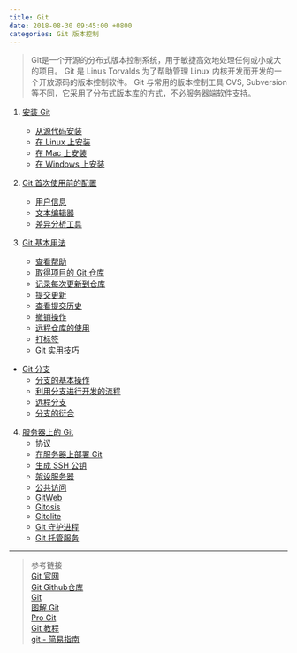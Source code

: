 ```yaml
---
title: Git
date: 2018-08-30 09:45:00 +0800
categories: Git 版本控制
---
```


> Git是一个开源的分布式版本控制系统，用于敏捷高效地处理任何或小或大的项目。
Git 是 Linus Torvalds 为了帮助管理 Linux 内核开发而开发的一个开放源码的版本控制软件。
Git 与常用的版本控制工具 CVS, Subversion 等不同，它采用了分布式版本库的方式，不必服务器端软件支持。

1. [安装 Git](https://github.com/ChanMenglin/NoteBook/blob/master/Git/1.%20Git%20安装.md#安装-git)
    * [从源代码安装](https://github.com/ChanMenglin/NoteBook/blob/master/Git/1.%20Git%20安装.md#1-从源代码安装)
    * [在 Linux 上安装](https://github.com/ChanMenglin/NoteBook/blob/master/Git/1.%20Git%20安装.md#2-在-linux-上安装)
    * [在 Mac 上安装](https://github.com/ChanMenglin/NoteBook/blob/master/Git/1.%20Git%20安装.md#3-在-mac-上安装)
    * [在 Windows 上安装](https://github.com/ChanMenglin/NoteBook/blob/master/Git/1.%20Git%20安装.md#4-在-windows-上安装)

2. [Git 首次使用前的配置](https://github.com/ChanMenglin/NoteBook/blob/master/Git/2.%20Git%20首次使用前的配置.md#初次运行-git-前的配置)
    * [用户信息](https://github.com/ChanMenglin/NoteBook/blob/master/Git/2.%20Git%20首次使用前的配置.md#1-用户信息)
    * [文本编辑器](https://github.com/ChanMenglin/NoteBook/blob/master/Git/2.%20Git%20首次使用前的配置.md#2-文本编辑器)
    * [差异分析工具](https://github.com/ChanMenglin/NoteBook/blob/master/Git/2.%20Git%20首次使用前的配置.md#3-差异分析工具) 

3. [Git 基本用法](https://github.com/ChanMenglin/NoteBook/blob/master/Git/3.%20Git%20基本用法.md#git-基本用法)
    * [查看帮助](https://github.com/ChanMenglin/NoteBook/blob/master/Git/3.%20Git%20基本用法.md#1-查看帮助)
    * [取得项目的 Git 仓库](https://github.com/ChanMenglin/NoteBook/blob/master/Git/3.%20Git%20基本用法.md#2-取得项目的-git-仓库)
    * [记录每次更新到仓库](https://github.com/ChanMenglin/NoteBook/blob/master/Git/3.%20Git%20基本用法.md#3-记录每次更新到仓库)
    * [提交更新](https://github.com/ChanMenglin/NoteBook/blob/master/Git/3.%20Git%20基本用法.md#4-提交更新)
    * [查看提交历史](https://github.com/ChanMenglin/NoteBook/blob/master/Git/3.%20Git%20基本用法.md#5-查看提交历史)
    * [撤销操作](https://github.com/ChanMenglin/NoteBook/blob/master/Git/3.%20Git%20基本用法.md#6-撤销操作)
    * [远程仓库的使用](https://github.com/ChanMenglin/NoteBook/blob/master/Git/3.%20Git%20基本用法.md#7-远程仓库的使用)
    * [打标签](https://github.com/ChanMenglin/NoteBook/blob/master/Git/3.%20Git%20基本用法.md#8-打标签)
    * [Git 实用技巧](https://github.com/ChanMenglin/NoteBook/blob/master/Git/3.%20Git%20基本用法.md#9-git-实用技巧)
* [Git 分支](https://github.com/ChanMenglin/NoteBook/blob/master/Git/3.%20Git%20基本用法.md#git-分支)
    * [分支的基本操作](https://github.com/ChanMenglin/NoteBook/blob/master/Git/3.%20Git%20基本用法.md#1-分支的基本操作)
    * [利用分支进行开发的流程](https://github.com/ChanMenglin/NoteBook/blob/master/Git/3.%20Git%20基本用法.md#2-利用分支进行开发的流程)
    * [远程分支](https://github.com/ChanMenglin/NoteBook/blob/master/Git/3.%20Git%20基本用法.md#3-远程分支)
    * [分支的衍合](https://github.com/ChanMenglin/NoteBook/blob/master/Git/3.%20Git%20基本用法.md#4-分支的衍合)
4. [服务器上的 Git](https://github.com/ChanMenglin/NoteBook/blob/master/Git/4.%20Git%20服务器.md#服务器上的-git)
    * [协议](https://github.com/ChanMenglin/NoteBook/blob/master/Git/4.%20Git%20服务器.md#1-协议)
    * [在服务器上部署 Git](https://github.com/ChanMenglin/NoteBook/blob/master/Git/4.%20Git%20服务器.md#2-在服务器上部署-git)
    * [生成 SSH 公钥](https://github.com/ChanMenglin/NoteBook/blob/master/Git/4.%20Git%20服务器.md#3-生成-ssh-公钥)
    * [架设服务器](https://github.com/ChanMenglin/NoteBook/blob/master/Git/4.%20Git%20服务器.md#4-架设服务器)
    * [公共访问](https://github.com/ChanMenglin/NoteBook/blob/master/Git/4.%20Git%20服务器.md#5-公共访问)
    * [GitWeb](https://github.com/ChanMenglin/NoteBook/blob/master/Git/4.%20Git%20服务器.md#6-gitweb)
    * [Gitosis](https://github.com/ChanMenglin/NoteBook/blob/master/Git/4.%20Git%20服务器.md#7-gitosis)
    * [Gitolite](https://github.com/ChanMenglin/NoteBook/blob/master/Git/4.%20Git%20服务器.md#8-gitolite)
    * [Git 守护进程](https://github.com/ChanMenglin/NoteBook/blob/master/Git/4.%20Git%20服务器.md#9-git-守护进程)
    * [Git 托管服务](https://github.com/ChanMenglin/NoteBook/blob/master/Git/4.%20Git%20服务器.md#10-git-托管服务)


<!--

4. 服务器上的 Git

架设一台 Git 服务器并不难。第一步是选择与服务器通讯的协议。远程仓库通常只是一个裸仓库（bare repository） — 即一个没有当前工作目录的仓库。因为该仓库只是一个合作媒介，所以不需要从硬盘上取出最新版本的快照；仓库里存放的仅仅是 Git 的数据。简单地说，裸仓库就是你工作目录中 `.git` 子目录内的内容。


5. Git 在实际工作中的使用

利用 Git 来组织和完成分布式工作流程。  


6. 自定义 Git  

7. Git 与其他系统  

Git 最为重要的特性之一是名为 `git svn` 的 Subversion 双向桥接工具。该工具把 Git 变成了 Subversion 服务的客户端，从而让你在本地享受到 Git 所有的功能，而后直接向 Subversion 服务器推送内容，仿佛在本地使用了 Subversion 客户端。也就是说，在其他人忍受古董的同时，你可以在本地享受分支合并，使暂存区域，衍合以及 单项挑拣等等。  



8. Git 内部原理  

由于这些内容对于初学者来说可能难以理解且过于复杂。你在学习过程中可以先阅读这部分，也可以晚点阅读这部分，这完全取决于你自己。  

既然已经读到这了，就让我们开始吧。首先要弄明白一点，从根本上来讲 Git 是一套内容寻址 (content-addressable) 文件系统，在此之上提供了一个 VCS 用户界面。  





# 约定


# 命令详解

## Diff

## Commit

## Checkout

## Detached HEAD(匿名分支提交)

## Reset

## Merge

## Cherry Pick

## Rebase

# 技术说明
-->

---
> 参考链接  
> [Git 官网](https://git-scm.com)  
> [Git Github仓库](https://github.com/git/git)  
> [Git](https://kapeli.com/cheat_sheets/Git.docset/Contents/Resources/Documents/index)  
> [图解 Git](http://marklodato.github.io/visual-git-guide/index-zh-cn.html#basic-usage)  
> [Pro Git](http://iissnan.com/progit/)  
> [Git 教程](http://www.runoob.com/git/git-tutorial.html)  
> [git - 简易指南](http://www.bootcss.com/p/git-guide/)  
